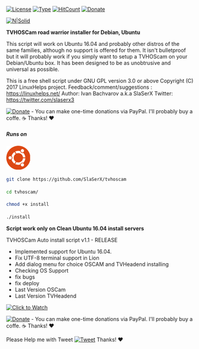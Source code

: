 [![License](https://img.shields.io/badge/license-GPL--3.0-red.svg)](https://opensource.org/licenses/GPL-3.0)
[![Type](https://img.shields.io/badge/type-%2Fbin%2Fsh-red.svg)](https://en.wikipedia.org/?title=Bourne_shell)
[![HitCount](http://hits.dwyl.io/slaserx/tvhoscam.svg)](http://hits.dwyl.io/slaserx/tvhoscam)
[![Donate](https://img.shields.io/badge/Donate-PayPal-blue.svg)](https://www.paypal.com/cgi-bin/webscr?cmd=_donations&business=slaserx@itbox.bg&item_name=LinuxHelps%20Support&currency_code=EUR)

[![N|Solid](http://i68.tinypic.com/a1ohky.png)](https://linuxhelps.net)

<b>TVHOSCam road warrior installer for Debian, Ubuntu</b>

This script will work on Ubuntu 16.04 and probably other distros
of the same families, although no support is offered for them. It isn't
bulletproof but it will probably work if you simply want to setup a TVHOScam on
your Debian/Ubuntu box. It has been designed to be as unobtrusive and
universal as possible.

This is a free shell script under GNU GPL version 3.0 or above
Copyright (C) 2017 LinuxHelps project.
Feedback/comment/suggestions : https://linuxhelps.net/
Author: Ivan Bachvarov a.k.a SlaSerX
Twitter: https://twitter.com/slaserx3

[![Donate](https://img.shields.io/badge/Donate-PayPal-blue.svg)](https://www.paypal.com/cgi-bin/webscr?cmd=_donations&business=slaserx@itbox.bg&item_name=LinuxHelps%20Support&currency_code=EUR) - You can make one-time donations via PayPal. I'll probably buy a coffe. :coffee:
Thanks! :heart:

##### Runs on
[![Ubuntu](https://raw.githubusercontent.com/slaserx/icons/master/64x64/ubuntu.png)](https://www.ubuntu.com)


```sh
git clone https://github.com/SlaSerX/tvhoscam

cd tvhoscam/

chmod +x install

./install
```


<b>Script work only on Clean Ubuntu 16.04 install servers</b>

TVHOSCam Auto install script v1.1 - RELEASE

  * Implemented support for Ubuntu 16.04.
  * Fix UTF-8 terminal support in Lion
  * Add dialog menu for choice OSCAM and TVHeadend installing
  * Checking OS Support
  * fix bugs
  * fix deploy
  * Last Version OSCam
  * Last Version TVHeadend


[![Click to Watch](https://img.youtube.com/vi/C8oVhuJlo1M/0.jpg)](https://www.youtube.com/watch?v=C8oVhuJlo1M "Click to Watch")

[![Donate](https://img.shields.io/badge/Donate-PayPal-blue.svg)](https://www.paypal.com/cgi-bin/webscr?cmd=_donations&business=slaserx@itbox.bg&item_name=LinuxHelps%20Support&currency_code=EUR) - You can make one-time donations via PayPal. I'll probably buy a coffe. :coffee:
Thanks! :heart:

Please Help me with Tweet [![Tweet](https://img.shields.io/twitter/url/http/shields.io.svg?style=social)](https://twitter.com/intent/tweet?text=TVHOscam%20WM%20Auto%20road%20warrior%20installer%20for%20Debian,%20Ubuntu&url=https://github.com/SlaSerX/tvhoscam&via=Twitter&hashtags=iptv,linux,ubuntu,debian,infomir,tvheadend,oscam,ministra,kodi,libreelec,openelec) Thanks! :heart:
